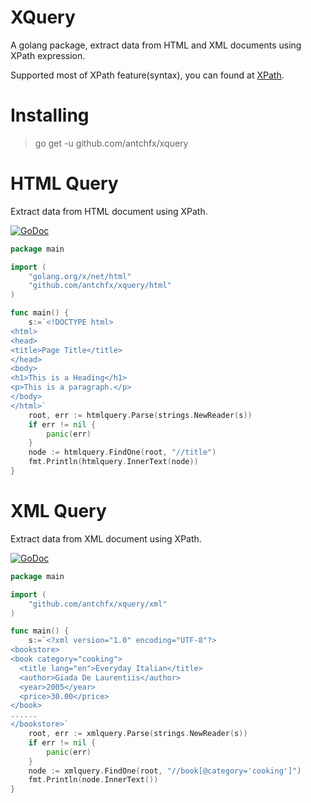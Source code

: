 XQuery
====
A golang package, extract data from HTML and XML documents using XPath expression.

Supported most of XPath feature(syntax), you can found at [XPath](https://github.com/antchfx/xpath).

Installing
====

> go get -u github.com/antchfx/xquery

HTML Query
===

Extract data from HTML document using XPath.

[![GoDoc](https://godoc.org/github.com/antchfx/xquery/html?status.svg)](https://godoc.org/github.com/antchfx/xquery/html)

```go
package main

import (
    "golang.org/x/net/html"
    "github.com/antchfx/xquery/html"	
)

func main() {
	s:=`<!DOCTYPE html>
<html>
<head>
<title>Page Title</title>
</head>
<body>
<h1>This is a Heading</h1>
<p>This is a paragraph.</p>
</body>
</html>`
	root, err := htmlquery.Parse(strings.NewReader(s))
	if err != nil {
		panic(err)
	}
	node := htmlquery.FindOne(root, "//title")
	fmt.Println(htmlquery.InnerText(node))	
}
```

XML Query
===
Extract data from XML document using XPath.

[![GoDoc](https://godoc.org/github.com/antchfx/xquery/xml?status.svg)](https://godoc.org/github.com/antchfx/xquery/xml)

```go
package main

import (
	"github.com/antchfx/xquery/xml"
)

func main() {
	s:=`<?xml version="1.0" encoding="UTF-8"?>
<bookstore>
<book category="cooking">
  <title lang="en">Everyday Italian</title>
  <author>Giada De Laurentiis</author>
  <year>2005</year>
  <price>30.00</price>
</book>
......
</bookstore>`
	root, err := xmlquery.Parse(strings.NewReader(s))
	if err != nil {
		panic(err)
	}
	node := xmlquery.FindOne(root, "//book[@category='cooking']")
	fmt.Println(node.InnerText())
}
```